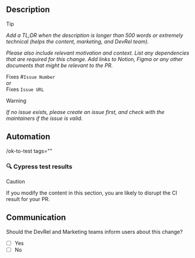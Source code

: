 ## Description
> [!TIP]  
> _Add a TL;DR when the description is longer than 500 words or extremely technical (helps the content, marketing, and DevRel team)._
>
> _Please also include relevant motivation and context. List any dependencies that are required for this change. Add links to Notion, Figma or any other documents that might be relevant to the PR._


Fixes #`Issue Number`  
_or_  
Fixes `Issue URL`
> [!WARNING]  
> _If no issue exists, please create an issue first, and check with the maintainers if the issue is valid._

## Automation

/ok-to-test tags=""

### :mag: Cypress test results
<!-- This is an auto-generated comment: Cypress test results  -->
> [!CAUTION]  
> If you modify the content in this section, you are likely to disrupt the CI result for your PR.

<!-- end of auto-generated comment: Cypress test results  -->


## Communication
Should the DevRel and Marketing teams inform users about this change?
- [ ] Yes
- [ ] No
